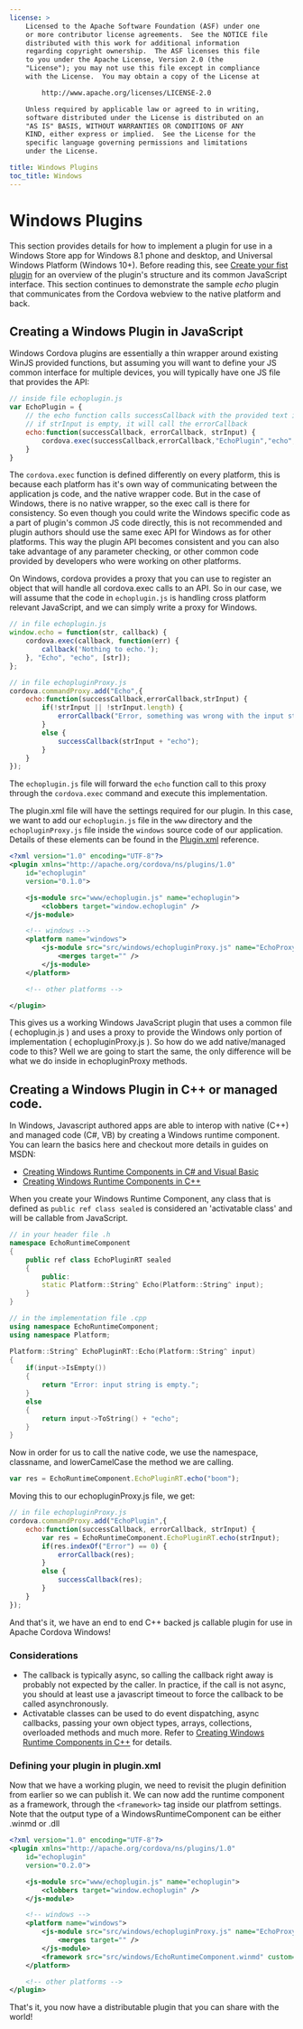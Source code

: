 ```yaml
---
license: >
    Licensed to the Apache Software Foundation (ASF) under one
    or more contributor license agreements.  See the NOTICE file
    distributed with this work for additional information
    regarding copyright ownership.  The ASF licenses this file
    to you under the Apache License, Version 2.0 (the
    "License"); you may not use this file except in compliance
    with the License.  You may obtain a copy of the License at

        http://www.apache.org/licenses/LICENSE-2.0

    Unless required by applicable law or agreed to in writing,
    software distributed under the License is distributed on an
    "AS IS" BASIS, WITHOUT WARRANTIES OR CONDITIONS OF ANY
    KIND, either express or implied.  See the License for the
    specific language governing permissions and limitations
    under the License.

title: Windows Plugins
toc_title: Windows
---
```


# Windows Plugins

This section provides details for how to implement a plugin for use in
a Windows Store app for Windows 8.1 phone and desktop, and Universal Windows Platform (Windows 10+). Before reading this, see [Create your fist plugin](../../hybrid/plugins/index.html) for an overview of the plugin's structure and its common JavaScript interface. This section continues to demonstrate the sample _echo_ plugin that communicates from the Cordova webview to the native platform and back.

## Creating a Windows Plugin in JavaScript

Windows Cordova plugins are essentially a thin wrapper around existing WinJS provided functions, but assuming you will want to define your JS common interface for multiple devices, you will typically have one JS file that provides the API:

```js
// inside file echoplugin.js
var EchoPlugin = {
    // the echo function calls successCallback with the provided text in strInput
    // if strInput is empty, it will call the errorCallback
    echo:function(successCallback, errorCallback, strInput) {
        cordova.exec(successCallback,errorCallback,"EchoPlugin","echo",[strInput]);
    }
}
```

The `cordova.exec` function is defined differently on every platform, this is because each platform has it's own way of communicating between the application js code, and the native wrapper code. But in the case of Windows, there is no native wrapper, so the exec call is there for consistency. So even though you could write the Windows specific code as a part of plugin's common JS code directly, this is not recommended and plugin authors should use the same exec API for Windows as for other platforms. This way the plugin API becomes consistent and you can also take advantage of any parameter checking, or other common code provided by developers who were working on other platforms.

On Windows, cordova provides a proxy that you can use to register an object that will handle all cordova.exec calls to an API. So in our case, we will assume that the code in `echoplugin.js` is handling cross platform relevant JavaScript, and we can simply write a proxy for Windows.

```js
// in file echoplugin.js
window.echo = function(str, callback) {
    cordova.exec(callback, function(err) {
        callback('Nothing to echo.');
    }, "Echo", "echo", [str]);
};
```

```js
// in file echopluginProxy.js
cordova.commandProxy.add("Echo",{
    echo:function(successCallback,errorCallback,strInput) {
        if(!strInput || !strInput.length) {
            errorCallback("Error, something was wrong with the input string. =>" + strInput);
        }
        else {
            successCallback(strInput + "echo");
        }
    }
});
```

The `echoplugin.js` file will forward the `echo` function call to this proxy through the `cordova.exec` command and execute this implementation.

The plugin.xml file will have the settings required for our plugin. In this case, we want to add our `echoplugin.js` file in the `www` directory and the `echopluginProxy.js` file inside the `windows` source code of our application. Details of these elements can be found in the [Plugin.xml](../../../plugin_ref/spec.html) reference.

```xml
<?xml version="1.0" encoding="UTF-8"?>
<plugin xmlns="http://apache.org/cordova/ns/plugins/1.0"
    id="echoplugin"
    version="0.1.0">

    <js-module src="www/echoplugin.js" name="echoplugin">
        <clobbers target="window.echoplugin" />
    </js-module>

    <!-- windows -->
    <platform name="windows">
        <js-module src="src/windows/echopluginProxy.js" name="EchoProxy">
            <merges target="" />
        </js-module>
    </platform>

    <!-- other platforms -->

</plugin>
```

This gives us a working Windows JavaScript plugin that uses a common file ( echoplugin.js ) and uses a proxy to provide the Windows only portion of implementation ( echopluginProxy.js ). So how do we add native/managed code to this? Well we are going to start the same, the only difference will be what we do inside in echopluginProxy methods.

## Creating a Windows Plugin in C++ or managed code.

In Windows, Javascript authored apps are able to interop with native (C++) and managed code (C#, VB) by creating a Windows runtime component. You can learn the basics here and checkout more details in guides on MSDN:
- [Creating Windows Runtime Components in C# and Visual Basic](https://msdn.microsoft.com/en-us/library/windows/apps/br230301.aspx)
- [Creating Windows Runtime Components in C++](http://msdn.microsoft.com/en-us/library/windows/apps/hh441569.aspx)

When you create your Windows Runtime Component, any class that is defined as `public ref class sealed` is considered an 'activatable class' and will be callable from JavaScript.

```cpp
// in your header file .h
namespace EchoRuntimeComponent
{
    public ref class EchoPluginRT sealed
    {
        public:
        static Platform::String^ Echo(Platform::String^ input);
    }
}

// in the implementation file .cpp
using namespace EchoRuntimeComponent;
using namespace Platform;

Platform::String^ EchoPluginRT::Echo(Platform::String^ input)
{
    if(input->IsEmpty())
    {
        return "Error: input string is empty.";
    }
    else
    {
        return input->ToString() + "echo";
    }
}
```

Now in order for us to call the native code, we use the namespace, classname, and lowerCamelCase the method we are calling.

```js
var res = EchoRuntimeComponent.EchoPluginRT.echo("boom");
```

Moving this to our echopluginProxy.js file, we get:

```js
// in file echopluginProxy.js
cordova.commandProxy.add("EchoPlugin",{
    echo:function(successCallback, errorCallback, strInput) {
        var res = EchoRuntimeComponent.EchoPluginRT.echo(strInput);
        if(res.indexOf("Error") == 0) {
            errorCallback(res);
        }
        else {
            successCallback(res);
        }
    }
});
```

And that's it, we have an end to end C++ backed js callable plugin for use in Apache Cordova Windows!

### Considerations

- The callback is typically async, so calling the callback right away is probably not expected by the caller. In practice, if the call is not async, you should at least use a javascript timeout to force the callback to be called asynchronously.
- Activatable classes can be used to do event dispatching, async callbacks, passing your own object types, arrays, collections, overloaded methods and much more. Refer to [Creating Windows Runtime Components in C++](http://msdn.microsoft.com/en-us/library/windows/apps/hh441569.aspx) for details.

### Defining your plugin in plugin.xml

Now that we have a working plugin, we need to revisit the plugin definition from earlier so we can publish it. We can now add the runtime component as a framework, through the `<framework>` tag inside our platfrom settings. Note that the output type of a WindowsRuntimeComponent can be either .winmd or .dll

```xml
<?xml version="1.0" encoding="UTF-8"?>
<plugin xmlns="http://apache.org/cordova/ns/plugins/1.0"
    id="echoplugin"
    version="0.2.0">

    <js-module src="www/echoplugin.js" name="echoplugin">
        <clobbers target="window.echoplugin" />
    </js-module>

    <!-- windows -->
    <platform name="windows">
        <js-module src="src/windows/echopluginProxy.js" name="EchoProxy">
            <merges target="" />
        </js-module>
        <framework src="src/windows/EchoRuntimeComponent.winmd" custom="true"/>
    </platform>

    <!-- other platforms -->
</plugin>
```

That's it, you now have a distributable plugin that you can share with the world!
